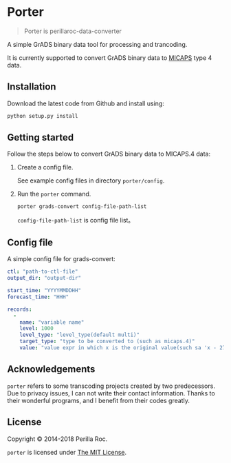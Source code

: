 # Porter

> Porter is perillaroc-data-converter

A simple GrADS binary data tool for processing and trancoding.

It is currently supported to convert GrADS binary data to [MICAPS](http://www.micaps.cn) type 4 data.

## Installation

Download the latest code from Github and install using:

```bash
python setup.py install
```

## Getting started

Follow the steps below to convert GrADS binary data to MICAPS.4 data:

1. Create a config file.

    See example config files in directory `porter/config`.

2. Run the `porter` command.

    ```
    porter grads-convert config-file-path-list
    ```

    `config-file-path-list` is config file list。

## Config file

A simple config file for grads-convert:

```yaml
ctl: "path-to-ctl-file"
output_dir: "output-dir"

start_time: "YYYYMMDDHH"
forecast_time: "HHH"

records:
  -
    name: "variable name"
    level: 1000
    level_type: "level_type(default multi)"
    target_type: "type to be converted to (such as micaps.4)"
    value: "value expr in which x is the original value(such sa 'x - 273.16')"
```

## Acknowledgements

`porter` refers to some transcoding projects created by two predecessors. 
Due to privacy issues, I can not write their contact information. 
Thanks to their wonderful programs, and I benefit from their codes greatly.

## License

Copyright &copy; 2014-2018 Perilla Roc.

`porter` is licensed under [The MIT License](https://opensource.org/licenses/MIT).
